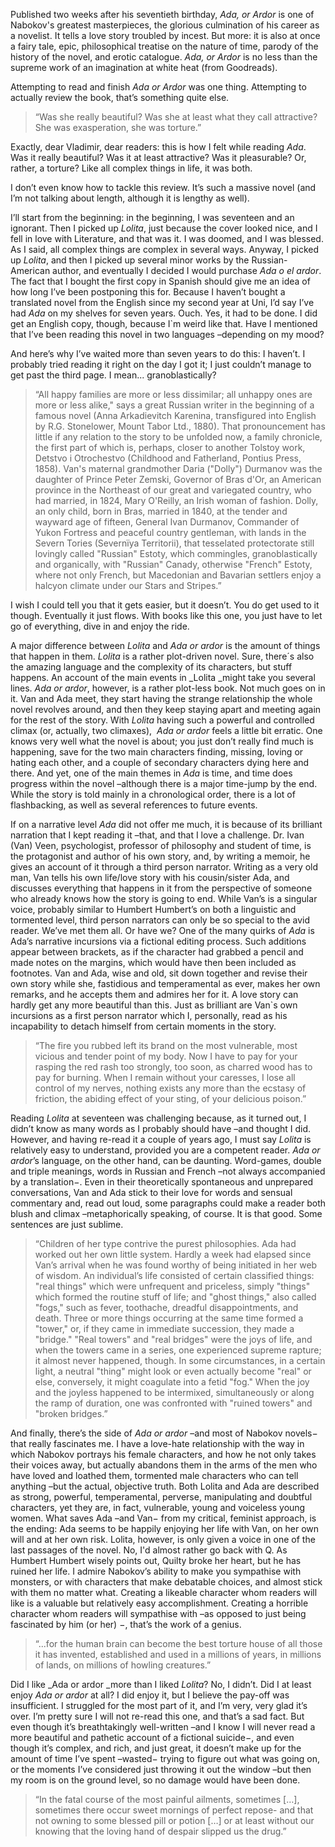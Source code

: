 

Published two weeks after his seventieth birthday, _Ada, or Ardor_ is one of Nabokov's greatest masterpieces, the glorious culmination of his career as a novelist. It tells a love story troubled by incest. But more: it is also at once a fairy tale, epic, philosophical treatise on the nature of time, parody of the history of the novel, and erotic catalogue. _Ada, or Ardor_ is no less than the supreme work of an imagination at white heat (from Goodreads).

Attempting to read and finish _Ada or Ardor_ was one thing. Attempting to actually review the book, that’s something quite else.

>“Was she really beautiful? Was she at least what they call attractive? She was exasperation, she was torture.” 

Exactly, dear Vladimir, dear readers: this is how I felt while reading _Ada_. Was it really beautiful? Was it at least attractive? Was it pleasurable? Or, rather, a torture? Like all complex things in life, it was both.  

I don’t even know how to tackle this review. It’s such a massive novel (and I’m not talking about length, although it is lengthy as well).

I’ll start from the beginning: in the beginning, I was seventeen and an ignorant. Then I picked up _Lolita_, just because the cover looked nice, and I fell in love with Literature, and that was it. I was doomed, and I was blessed. As I said, all complex things are complex in several ways. Anyway, I picked up _Lolita_, and then I picked up several minor works by the Russian-American author, and eventually I decided I would purchase _Ada o el ardor_. The fact that I bought the first copy in Spanish should give me an idea of how long I’ve been postponing this for. Because I haven’t bought a translated novel from the English since my second year at Uni, I’d say I’ve had _Ada_ on my shelves for seven years. Ouch. Yes, it had to be done. I did get an English copy, though, because I`m weird like that. Have I mentioned that I’ve been reading this novel in two languages –depending on my mood?

And here’s why I’ve waited more than seven years to do this: I haven’t. I probably tried reading it right on the day I got it; I just couldn’t manage to get past the third page. I mean... granoblastically?

>“All happy families are more or less dissimilar; all unhappy ones are more or less alike," says a great Russian writer in the beginning of a famous novel (Anna Arkadievitch Karenina, transfigured into English by R.G. Stonelower, Mount Tabor Ltd., 1880). That pronouncement has little if any relation to the story to be unfolded now, a family chronicle, the first part of which is, perhaps, closer to another Tolstoy work, Detstvo i Otrochestvo (Childhood and Fatherland, Pontius Press, 1858). Van's maternal grandmother Daria ("Dolly") Durmanov was the daughter of Prince Peter Zemski, Governor of Bras d'Or, an American province in the Northeast of our great and variegated country, who had married, in 1824, Mary O'Reilly, an Irish woman of fashion. Dolly, an only child, born in Bras, married in 1840, at the tender and wayward age of fifteen, General Ivan Durmanov, Commander of Yukon Fortress and peaceful country gentleman, with lands in the Severn Tories (Severnïya Territorii), that tesselated protectorate still lovingly called "Russian" Estoty, which commingles, granoblastically and organically, with "Russian" Canady, otherwise "French" Estoty, where not only French, but Macedonian and Bavarian settlers enjoy a halcyon climate under our Stars and Stripes.”

I wish I could tell you that it gets easier, but it doesn’t. You do get used to it though. Eventually it just flows. With books like this one, you just have to let go of everything, dive in and enjoy the ride.

A major difference between _Lolita_ and _Ada or ardor_ is the amount of things that happen in them. _Lolita_ is a rather plot-driven novel. Sure, there´s also the amazing language and the complexity of its characters, but stuff happens. An account of the main events in _Lolita _might take you several lines. _Ada or ardor_, however, is a rather plot-less book. Not much goes on in it. Van and Ada meet, they start having the strange relationship the whole novel revolves around, and then they keep staying apart and meeting again for the rest of the story. With _Lolita_ having such a powerful and controlled climax (or, actually, two climaxes),  _Ada or ardor_ feels a little bit erratic. One knows very well what the novel is about; you just don’t really find much is happening, save for the two main characters finding, missing, loving or hating each other, and a couple of secondary characters dying here and there. And yet, one of the main themes in _Ada_ is time, and time does progress within the novel –although there is a major time-jump by the end. While the story is told mainly in a chronological order, there is a lot of flashbacking, as well as several references to future events.   

If on a narrative level _Ada_ did not offer me much, it is because of its brilliant narration that I kept reading it –that, and that I love a challenge. Dr. Ivan (Van) Veen, psychologist, professor of philosophy and student of time, is the protagonist and author of his own story, and, by writing a memoir, he gives an account of it through a third person narrator. Writing as a very old man, Van tells his own life/love story with his cousin/sister Ada, and discusses everything that happens in it from the perspective of someone who already knows how the story is going to end. While Van’s is a singular voice, probably similar to Humbert Humbert’s on both a linguistic and tormented level, third person narrators can only be so special to the avid reader. We’ve met them all. Or have we? One of the many quirks of _Ada_ is Ada’s narrative incursions via a fictional editing process. Such additions appear between brackets, as if the character had grabbed a pencil and made notes on the margins, which would have then been included as footnotes. Van and Ada, wise and old, sit down together and revise their own story while she, fastidious and temperamental as ever, makes her own remarks, and he accepts them and admires her for it. A love story can hardly get any more beautiful than this. Just as brilliant are Van`s own incursions as a first person narrator which I, personally, read as his incapability to detach himself from certain moments in the story.

>“The fire you rubbed left its brand on the most vulnerable, most vicious and tender point of my body. Now I have to pay for your rasping the red rash too strongly, too soon, as charred wood has to pay for burning. When I remain without your caresses, I lose all control of my nerves, nothing exists any more than the ecstasy of friction, the abiding effect of your sting, of your delicious poison.”

Reading _Lolita_ at seventeen was challenging because, as it turned out, I didn’t know as many words as I probably should have –and thought I did. However, and having re-read it a couple of years ago, I must say _Lolita_ is relatively easy to understand, provided you are a competent reader. _Ada or ardor_’s language, on the other hand, can be daunting. Word-games, double and triple meanings, words in Russian and French –not always accompanied by a translation−. Even in their theoretically spontaneous and unprepared conversations, Van and Ada stick to their love for words and sensual commentary and, read out loud, some paragraphs could make a reader both blush and climax –metaphorically speaking, of course. It is that good. Some sentences are just sublime.

>“Children of her type contrive the purest philosophies. Ada had worked out her own little system. Hardly a week had elapsed since Van’s arrival when he was found worthy of being initiated in her web of wisdom. An individual’s life consisted of certain classified things: "real things" which were unfrequent and priceless, simply "things" which formed the routine stuff of life; and "ghost things," also called "fogs," such as fever, toothache, dreadful disappointments, and death. Three or more things occurring at the same time formed a "tower," or, if they came in immediate succession, they made a "bridge." "Real towers" and "real bridges" were the joys of life, and when the towers came in a series, one experienced supreme rapture; it almost never happened, though. In some circumstances, in a certain light, a neutral "thing" might look or even actually become "real" or else, conversely, it might coagulate into a fetid "fog." When the joy and the joyless happened to be intermixed, simultaneously or along the ramp of duration, one was confronted with "ruined towers" and "broken bridges.”

And finally, there’s the side of _Ada or ardor_ –and most of Nabokov novels− that really fascinates me. I have a love-hate relationship with the way in which Nabokov portrays his female characters, and how he not only takes their voices away, but actually abandons them in the arms of the men who have loved and loathed them, tormented male characters who can tell anything –but the actual, objective truth. Both Lolita and Ada are described as strong, powerful, temperamental, perverse, manipulating and doubtful characters, yet they are, in fact, vulnerable, young and voiceless young women. What saves Ada –and Van− from my critical, feminist approach, is the ending: Ada seems to be happily enjoying her life with Van, on her own will and at her own risk. Lolita, however, is only given a voice in one of the last passages of the novel. No, I'd almost rather go back with Q. As Humbert Humbert wisely points out, Quilty broke her heart, but he has ruined her life. I admire Nabokov’s ability to make you sympathise with monsters, or with characters that make debatable choices, and almost stick with them no matter what. Creating a likeable character whom readers will like is a valuable but relatively easy accomplishment. Creating a horrible character whom readers will sympathise with –as opposed to just being fascinated by him (or her) −, that’s the work of a genius.

>“...for the human brain can become the best torture house of all those it has invented, established and used in a millions of years, in millions of lands, on millions of howling creatures.”

Did I like _Ada or ardor _more than I liked _Lolita_? No, I didn’t. Did I at least enjoy _Ada or ardor_ at all? I did enjoy it, but I believe the pay-off was insufficient. I struggled for the most part of it, and I’m very, very glad it’s over. I’m pretty sure I will not re-read this one, and that’s a sad fact. But even though it’s breathtakingly well-written –and I know I will never read a more beautiful and pathetic account of a fictional suicide−, and even though it’s complex, and rich, and just great, it doesn’t make up for the amount of time I’ve spent –wasted− trying to figure out what was going on, or the moments I’ve considered just throwing it out the window –but then my room is on the ground level, so no damage would have been done.

>“In the fatal course of the most painful ailments, sometimes […], sometimes there occur sweet mornings of perfect repose- and that not owning to some blessed pill or potion […] or at least without our knowing that the loving hand of despair slipped us the drug.”
